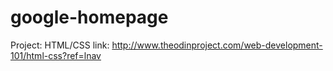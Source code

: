 # google-homepage
Project: HTML/CSS
link: http://www.theodinproject.com/web-development-101/html-css?ref=lnav